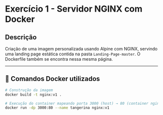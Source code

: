 # Exercício 1 - Servidor NGINX com Docker

## Descrição
Criação de uma imagem personalizada usando Alpine com NGINX, servindo uma landing page estática contida na pasta `Landing-Page-master`. O Dockerfile também se encontra nessa mesma página.

---

## 🐳 Comandos Docker utilizados

```bash
# Construção da imagem
docker build -t nginx:v1 .

# Execução do container mapeando porta 3000 (host) → 80 (container nginx)
docker run -dp 3000:80 --name tangerina nginx:v1
